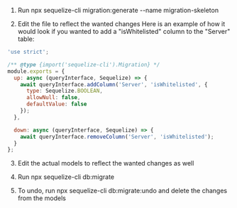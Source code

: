 1. Run npx sequelize-cli migration:generate --name migration-skeleton

2. Edit the file to reflect the wanted changes
Here is an example of how it would look if you wanted to add a "isWhitelisted" column to the "Server" table:
```js
'use strict';

/** @type {import('sequelize-cli').Migration} */
module.exports = {
  up: async (queryInterface, Sequelize) => {
    await queryInterface.addColumn('Server', 'isWhitelisted', {
      type: Sequelize.BOOLEAN,
      allowNull: false,
      defaultValue: false
    });
  },

  down: async (queryInterface, Sequelize) => {
    await queryInterface.removeColumn('Server', 'isWhitelisted');
  }
};
```

3. Edit the actual models to reflect the wanted changes as well

4. Run npx sequelize-cli db:migrate

5. To undo, run npx sequelize-cli db:migrate:undo  and delete the changes from the models